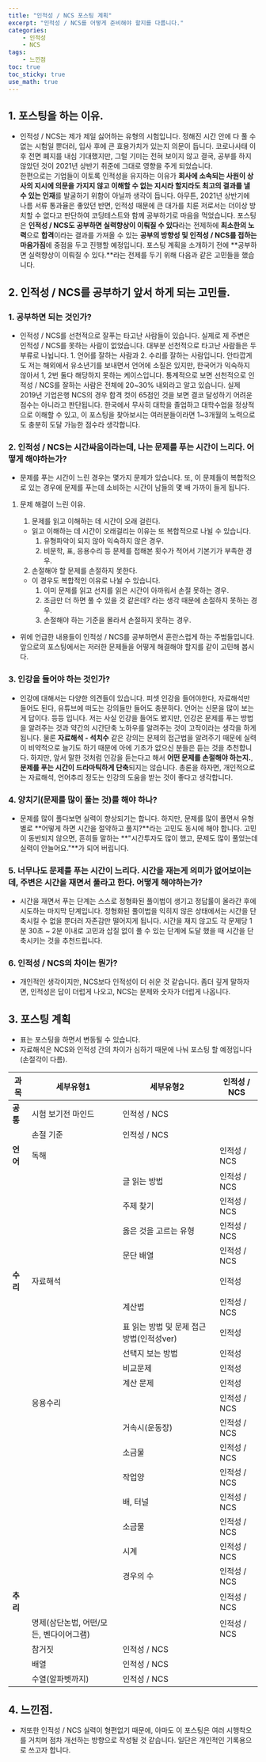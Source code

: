 ```yaml
---
title: "인적성 / NCS 포스팅 계획"
excerpt: "인적성 / NCS를 어떻게 준비해야 할지를 다룹니다."
categories:
    - 인적성
    - NCS
tags:
    - 느낀점
toc: true
toc_sticky: true
use_math: true
---
```


## 1. 포스팅을 하는 이유.
* 인적성 / NCS는 제가 제일 싫어하는 유형의 시험입니다. 정해진 시간 안에 다 풀 수 없는 시험일 뿐더러, 입사 후에 큰 효용가치가 있는지 의문이 듭니다. 코로나사태 이후 전면 폐지를 내심 기대했지만, 그럴 기미는 전혀 보이지 않고 결국, 공부를 하지 않았던 것이 2021년 상반기 취준에 그대로 영향을 주게 되었습니다.  
한편으로는 기업들이 이토록 인적성을 유지하는 이유가 **회사에 소속되는 사원이 상사의 지시에 의문을 가지지 않고 이해할 수 없는 지시라 할지라도 최고의 결과를 낼 수 있는 인재**를 발굴하기 위함이 아닐까 생각이 듭니다.
아무튼, 2021년 상반기에 나름 서류 통과율은 좋았던 반면, 인적성 때문에 큰 대가를 치룬 저로서는 더이상 방치할 수 없다고 판단하여 코딩테스트와 함께 공부하기로 마음을 먹었습니다.
포스팅은 **인적성 / NCS도 공부하면 실력향상이 이뤄질 수 있다**라는 전제하에 **최소한의 노력**으로 **합격**이라는 결과를 가져올 수 있는 **공부의 방향성 및 인적성 / NCS를 접하는 마음가짐**에 중점을 두고 진행할 예정입니다. 포스팅 계획을 소개하기 전에 **공부하면 실력향상이 이뤄질 수 있다.**라는 전제를 두기 위해 다음과 같은 고민들을 했습니다.

## 2. 인적성 / NCS를 공부하기 앞서 하게 되는 고민들.
### 1. 공부하면 되는 것인가?
* 인적성 / NCS를 선천적으로 잘푸는 타고난 사람들이 있습니다. 실제로 제 주변은 인적성 / NCS를 못하는 사람이 없었습니다. 대부분 선천적으로 타고난 사람들은 두 부류로 나뉩니다. 1. 언어를 잘하는 사람과 2. 수리를 잘하는 사람입니다. 안타깝게도 저는 해외에서 유소년기를 보내면서 언어에 소질은 있지만, 한국어가 익숙하지 않아서 1, 2번 둘다 해당하지 못하는 케이스입니다. 
통계적으로 보면 선천적으로 인적성 / NCS를 잘하는 사람은 전체에 20~30% 내외라고 알고 있습니다. 실제 2019년 기업은행 NCS의 경우 합격 컷이 65점인 것을 보면 결코 달성하기 어려운 점수는 아니라고 판단됩니다.
한국에서 무사히 대학을 졸업하고 대학수업을 정상적으로 이해할 수 있고, 이 포스팅을 찾아보시는 여러분들이라면 1~3개월의 노력으로도 충분히 도달 가능한 점수라 생각합니다.

### 2. 인적성 / NCS는 시간싸움이라는데, 나는 문제를 푸는 시간이 느리다. 어떻게 해야하는가?
* 문제를 푸는 시간이 느린 경우는 몇가지 문제가 있습니다. 또, 이 문제들이 복합적으로 있는 경우에 문제를 푸는데 소비하는 시간이 남들의 몇 배 가까이 들게 됩니다.

1. 문제 해결이 느린 이유.
    1. 문제를 읽고 이해하는 데 시간이 오래 걸린다.
    * 읽고 이해하는 데 시간이 오래걸리는 이유는 또 복합적으로 나뉠 수 있습니다.
        1. 유형파악이 되지 않아 익숙하지 않은 경우.
        2. 비문학, 표, 응용수리 등 문제를 접해본 횟수가 적어서 기본기가 부족한 경우.

    2. 손절해야 할 문제를 손절하지 못한다.
    * 이 경우도 복합적인 이유로 나뉠 수 있습니다.
        1. 이미 문제를 읽고 선지를 읽은 시간이 아까워서 손절 못하는 경우.
        2. 조금만 더 하면 풀 수 있을 것 같은데? 라는 생각 때문에 손절하지 못하는 경우.
        3. 손절해야 하는 기준을 몰라서 손절하지 못하는 경우.

* 위에 언급한 내용들이 인적성 / NCS를 공부하면서 혼란스럽게 하는 주범들입니다. 앞으로의 포스팅에서는 저러한 문제들을 어떻게 해결해야 할지를 같이 고민해 봅시다.

### 3. 인강을 들어야 하는 것인가?
* 인강에 대해서는 다양한 의견들이 있습니다. 피셋 인강을 들어야한다, 자료해석만 들어도 된다, 유튜브에 떠도는 강의들만 들어도 충분하다. 언어는 신문을 많이 보는게 답이다. 등등 입니다.
저는 사실 인강을 들어도 봤지만, 인강은 문제를 푸는 방법을 알려주는 것과 약간의 시간단축 노하우를 알려주는 것이 고작이라는 생각을 하게 됩니다. 물론 **자료해석 - 석치수** 같은 강의는 문제의 접근법을 알려주기 때문에 실력이 비약적으로 늘기도 하기 때문에 아에 기초가 없으신 분들은 듣는 것을 추천합니다. 하지만, 앞서 말한 것처럼 인강을 듣는다고 해서 **어떤 문제를 손절해야 하는지.**, **문제를 푸는 시간이 드라마틱하게 단축**되지는 않습니다.
총론을 하자면, 개인적으로는 자료해석, 언어추리 정도는 인강의 도움을 받는 것이 좋다고 생각합니다.

### 4. 양치기(문제를 많이 풀는 것)를 해야 하나?
* 문제를 많이 풀다보면 실력이 향상되기는 합니다. 하지만, 문제를 많이 풀면서 유형별로 **어떻게 하면 시간을 절약하고 풀지?**라는 고민도 동시에 해야 합니다. 고민이 동반되지 않으면, 흔히들 말하는 **"시간투자도 많이 했고, 문제도 많이 풀었는데 실력이 안늘어요."**가 되어 버립니다.

### 5. 너무나도 문제를 푸는 시간이 느리다. 시간을 재는게 의미가 없어보이는데, 주변은 시간을 재면서 풀라고 한다. 어떻게 해야하는가?
* 시간을 재면서 푸는 단계는 스스로 정형화된 풀이법이 생기고 정답률이 올라간 후에 시도하는 마지막 단계입니다. 정형화된 풀이법을 익히지 않은 상태에서는 시간을 단축시킬 수 없을 뿐더러 자존감만 떨어지게 됩니다. 시간을 재지 않고도 각 문제당 1분 30초 ~ 2분 이내로 고민과 삽질 없이 풀 수 있는 단계에 도달 했을 때 시간을 단축시키는 것을 추천드립니다.

### 6. 인적성 / NCS의 차이는 뭔가?
* 개인적인 생각이지만, NCS보다 인적성이 더 쉬운 것 같습니다. 좀더 깊게 말하자면, 인적성은 답이 더럽게 나오고, NCS는 문제와 숫자가 더럽게 나옵니다.

## 3. 포스팅 계획
* 표는 포스팅을 하면서 변동될 수 있습니다.
* 자료해석은 NCS와 인적성 간의 차이가 심하기 때문에 나눠 포스팅 할 예정입니다(손절각이 다름).

|과목|세부유형1|세부유형2|인적성 / NCS|
|----|--------|---------|-----------|
|**공통**|시험 보기전 마인드|인적성 / NCS|
||손절 기준|인적성 / NCS|
|**언어**|독해||인적성 / NCS|
|||글 읽는 방법|인적성 / NCS|
|||주제 찾기|인적성 / NCS|
|||옳은 것을 고르는 유형|인적성 / NCS|
|||문단 배열|인적성 / NCS|
|**수리**|자료해석||인적성|
|||계산법|인적성 / NCS|
|||표 읽는 방법 및 문제 접근 방법(인적성ver)|인적성|
|||선택지 보는 방법|인적성|
|||비교문제|인적성|
|||계산 문제|인적성|
||응용수리||인적성 / NCS|
|||거속시(운동장)|인적성 / NCS|
|||소금물|인적성 / NCS|
|||작업양|인적성 / NCS|
|||배, 터널|인적성 / NCS|
|||소금물|인적성 / NCS|
|||시계|인적성 / NCS|
|||경우의 수|인적성 / NCS|
|**추리**|||인적성 / NCS|
||명제(삼단논법, 어떤/모든, 벤다이어그램)||인적성 / NCS|
||참거짓|인적성 / NCS|
||배열|인적성 / NCS|
||수열(알파벳까지)|인적성 / NCS|

## 4. 느낀점.
* 저또한 인적성 / NCS 실력이 형편없기 때문에, 아마도 이 포스팅은 여러 시행착오를 거치며 점차 개선하는 방향으로 작성될 것 같습니다. 일단은 개인적인 기록용으로 쓰고자 합니다.